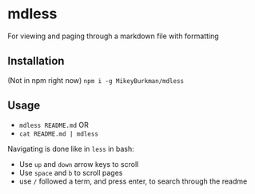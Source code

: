 # mdless
For viewing and paging through a markdown file with formatting

## Installation
(Not in npm right now)
`npm i -g MikeyBurkman/mdless`

## Usage
* `mdless README.md`
OR
* `cat README.md | mdless`

Navigating is done like in `less` in bash:
* Use `up` and `down` arrow keys to scroll
* Use `space` and `b` to scroll pages
* use `/` followed a term, and press enter, to search through the readme
